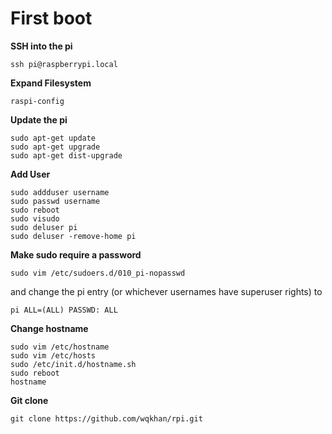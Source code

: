 # First boot

**SSH into the pi**

    ssh pi@raspberrypi.local

**Expand Filesystem**

    raspi-config

**Update the pi**

    sudo apt-get update
    sudo apt-get upgrade
    sudo apt-get dist-upgrade

**Add User**

    sudo addduser username
    sudo passwd username
    sudo reboot
    sudo visudo
    sudo deluser pi
    sudo deluser -remove-home pi

**Make sudo require a password**

    sudo vim /etc/sudoers.d/010_pi-nopasswd

and change the pi entry (or whichever usernames have superuser rights) to

    pi ALL=(ALL) PASSWD: ALL

**Change hostname**

    sudo vim /etc/hostname
    sudo vim /etc/hosts
    sudo /etc/init.d/hostname.sh
    sudo reboot
    hostname

**Git clone**

    git clone https://github.com/wqkhan/rpi.git